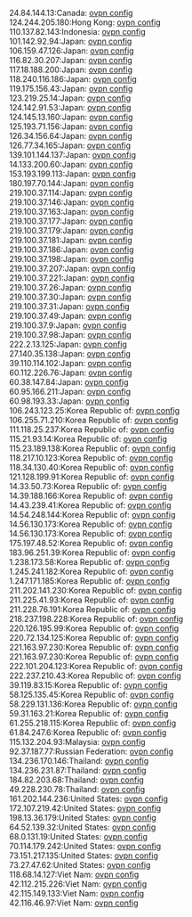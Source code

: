 24.84.144.13:Canada: [ovpn config](vpn/24_84_144_13.ovpn)  
124.244.205.180:Hong Kong: [ovpn config](vpn/124_244_205_180.ovpn)  
110.137.82.143:Indonesia: [ovpn config](vpn/110_137_82_143.ovpn)  
101.142.92.94:Japan: [ovpn config](vpn/101_142_92_94.ovpn)  
106.159.47.126:Japan: [ovpn config](vpn/106_159_47_126.ovpn)  
116.82.30.207:Japan: [ovpn config](vpn/116_82_30_207.ovpn)  
117.18.188.200:Japan: [ovpn config](vpn/117_18_188_200.ovpn)  
118.240.116.186:Japan: [ovpn config](vpn/118_240_116_186.ovpn)  
119.175.156.43:Japan: [ovpn config](vpn/119_175_156_43.ovpn)  
123.219.25.14:Japan: [ovpn config](vpn/123_219_25_14.ovpn)  
124.142.91.53:Japan: [ovpn config](vpn/124_142_91_53.ovpn)  
124.145.13.160:Japan: [ovpn config](vpn/124_145_13_160.ovpn)  
125.193.71.156:Japan: [ovpn config](vpn/125_193_71_156.ovpn)  
126.34.156.64:Japan: [ovpn config](vpn/126_34_156_64.ovpn)  
126.77.34.165:Japan: [ovpn config](vpn/126_77_34_165.ovpn)  
139.101.144.137:Japan: [ovpn config](vpn/139_101_144_137.ovpn)  
14.133.200.60:Japan: [ovpn config](vpn/14_133_200_60.ovpn)  
153.193.199.113:Japan: [ovpn config](vpn/153_193_199_113.ovpn)  
180.197.70.144:Japan: [ovpn config](vpn/180_197_70_144.ovpn)  
219.100.37.114:Japan: [ovpn config](vpn/219_100_37_114.ovpn)  
219.100.37.146:Japan: [ovpn config](vpn/219_100_37_146.ovpn)  
219.100.37.163:Japan: [ovpn config](vpn/219_100_37_163.ovpn)  
219.100.37.177:Japan: [ovpn config](vpn/219_100_37_177.ovpn)  
219.100.37.179:Japan: [ovpn config](vpn/219_100_37_179.ovpn)  
219.100.37.181:Japan: [ovpn config](vpn/219_100_37_181.ovpn)  
219.100.37.186:Japan: [ovpn config](vpn/219_100_37_186.ovpn)  
219.100.37.198:Japan: [ovpn config](vpn/219_100_37_198.ovpn)  
219.100.37.207:Japan: [ovpn config](vpn/219_100_37_207.ovpn)  
219.100.37.221:Japan: [ovpn config](vpn/219_100_37_221.ovpn)  
219.100.37.26:Japan: [ovpn config](vpn/219_100_37_26.ovpn)  
219.100.37.30:Japan: [ovpn config](vpn/219_100_37_30.ovpn)  
219.100.37.31:Japan: [ovpn config](vpn/219_100_37_31.ovpn)  
219.100.37.49:Japan: [ovpn config](vpn/219_100_37_49.ovpn)  
219.100.37.9:Japan: [ovpn config](vpn/219_100_37_9.ovpn)  
219.100.37.98:Japan: [ovpn config](vpn/219_100_37_98.ovpn)  
222.2.13.125:Japan: [ovpn config](vpn/222_2_13_125.ovpn)  
27.140.35.138:Japan: [ovpn config](vpn/27_140_35_138.ovpn)  
39.110.114.102:Japan: [ovpn config](vpn/39_110_114_102.ovpn)  
60.112.226.76:Japan: [ovpn config](vpn/60_112_226_76.ovpn)  
60.38.147.84:Japan: [ovpn config](vpn/60_38_147_84.ovpn)  
60.95.166.211:Japan: [ovpn config](vpn/60_95_166_211.ovpn)  
60.98.193.33:Japan: [ovpn config](vpn/60_98_193_33.ovpn)  
106.243.123.25:Korea Republic of: [ovpn config](vpn/106_243_123_25.ovpn)  
106.255.71.210:Korea Republic of: [ovpn config](vpn/106_255_71_210.ovpn)  
111.118.25.237:Korea Republic of: [ovpn config](vpn/111_118_25_237.ovpn)  
115.21.93.14:Korea Republic of: [ovpn config](vpn/115_21_93_14.ovpn)  
115.23.189.138:Korea Republic of: [ovpn config](vpn/115_23_189_138.ovpn)  
118.217.10.123:Korea Republic of: [ovpn config](vpn/118_217_10_123.ovpn)  
118.34.130.40:Korea Republic of: [ovpn config](vpn/118_34_130_40.ovpn)  
121.128.199.91:Korea Republic of: [ovpn config](vpn/121_128_199_91.ovpn)  
14.33.50.73:Korea Republic of: [ovpn config](vpn/14_33_50_73.ovpn)  
14.39.188.166:Korea Republic of: [ovpn config](vpn/14_39_188_166.ovpn)  
14.43.239.41:Korea Republic of: [ovpn config](vpn/14_43_239_41.ovpn)  
14.54.248.144:Korea Republic of: [ovpn config](vpn/14_54_248_144.ovpn)  
14.56.130.173:Korea Republic of: [ovpn config](vpn/14_56_130_173.ovpn)  
14.56.130.173:Korea Republic of: [ovpn config](vpn/14_56_130_173.ovpn)  
175.197.48.52:Korea Republic of: [ovpn config](vpn/175_197_48_52.ovpn)  
183.96.251.39:Korea Republic of: [ovpn config](vpn/183_96_251_39.ovpn)  
1.238.173.58:Korea Republic of: [ovpn config](vpn/1_238_173_58.ovpn)  
1.245.241.182:Korea Republic of: [ovpn config](vpn/1_245_241_182.ovpn)  
1.247.171.185:Korea Republic of: [ovpn config](vpn/1_247_171_185.ovpn)  
211.202.141.230:Korea Republic of: [ovpn config](vpn/211_202_141_230.ovpn)  
211.225.41.93:Korea Republic of: [ovpn config](vpn/211_225_41_93.ovpn)  
211.228.76.191:Korea Republic of: [ovpn config](vpn/211_228_76_191.ovpn)  
218.237.198.228:Korea Republic of: [ovpn config](vpn/218_237_198_228.ovpn)  
220.126.195.99:Korea Republic of: [ovpn config](vpn/220_126_195_99.ovpn)  
220.72.134.125:Korea Republic of: [ovpn config](vpn/220_72_134_125.ovpn)  
221.163.97.230:Korea Republic of: [ovpn config](vpn/221_163_97_230.ovpn)  
221.163.97.230:Korea Republic of: [ovpn config](vpn/221_163_97_230.ovpn)  
222.101.204.123:Korea Republic of: [ovpn config](vpn/222_101_204_123.ovpn)  
222.237.210.43:Korea Republic of: [ovpn config](vpn/222_237_210_43.ovpn)  
39.119.83.15:Korea Republic of: [ovpn config](vpn/39_119_83_15.ovpn)  
58.125.135.45:Korea Republic of: [ovpn config](vpn/58_125_135_45.ovpn)  
58.229.131.136:Korea Republic of: [ovpn config](vpn/58_229_131_136.ovpn)  
59.31.163.21:Korea Republic of: [ovpn config](vpn/59_31_163_21.ovpn)  
61.255.218.115:Korea Republic of: [ovpn config](vpn/61_255_218_115.ovpn)  
61.84.247.6:Korea Republic of: [ovpn config](vpn/61_84_247_6.ovpn)  
115.132.204.93:Malaysia: [ovpn config](vpn/115_132_204_93.ovpn)  
92.37.187.77:Russian Federation: [ovpn config](vpn/92_37_187_77.ovpn)  
134.236.170.146:Thailand: [ovpn config](vpn/134_236_170_146.ovpn)  
134.236.231.87:Thailand: [ovpn config](vpn/134_236_231_87.ovpn)  
184.82.203.68:Thailand: [ovpn config](vpn/184_82_203_68.ovpn)  
49.228.230.78:Thailand: [ovpn config](vpn/49_228_230_78.ovpn)  
161.202.144.236:United States: [ovpn config](vpn/161_202_144_236.ovpn)  
172.107.219.42:United States: [ovpn config](vpn/172_107_219_42.ovpn)  
198.13.36.179:United States: [ovpn config](vpn/198_13_36_179.ovpn)  
64.52.139.32:United States: [ovpn config](vpn/64_52_139_32.ovpn)  
68.0.131.19:United States: [ovpn config](vpn/68_0_131_19.ovpn)  
70.114.179.242:United States: [ovpn config](vpn/70_114_179_242.ovpn)  
73.151.217.135:United States: [ovpn config](vpn/73_151_217_135.ovpn)  
73.27.47.62:United States: [ovpn config](vpn/73_27_47_62.ovpn)  
118.68.14.127:Viet Nam: [ovpn config](vpn/118_68_14_127.ovpn)  
42.112.215.226:Viet Nam: [ovpn config](vpn/42_112_215_226.ovpn)  
42.115.149.133:Viet Nam: [ovpn config](vpn/42_115_149_133.ovpn)  
42.116.46.97:Viet Nam: [ovpn config](vpn/42_116_46_97.ovpn)  
